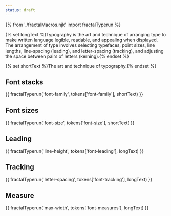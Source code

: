 ```yaml
---
status: draft
---
```


{% from './fractalMacros.njk' import fractalTyperun %}

{% set longText %}Typography is the art and technique of arranging type to make written language legible, readable, and appealing when displayed. The arrangement of type involves selecting typefaces, point sizes, line lengths, line-spacing (leading), and letter-spacing (tracking), and adjusting the space between pairs of letters (kerning).{% endset %}

{% set shortText %}The art and technique of typography.{% endset %}

## Font stacks

{{ fractalTyperun('font-family', tokens['font-family'], shortText) }}

## Font sizes

{{ fractalTyperun('font-size', tokens['font-size'], shortText) }}

## Leading

{{ fractalTyperun('line-height', tokens['font-leading'], longText) }}

## Tracking

{{ fractalTyperun('letter-spacing', tokens['font-tracking'], longText) }}

## Measure

{{ fractalTyperun('max-width', tokens['font-measures'], longText) }}

